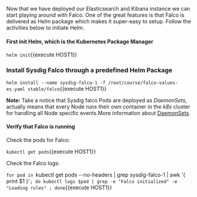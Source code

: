 Now that we have deployed our Elasticsearch and Kibana instance we can start playing around with Falco. One of the great features is that Falco is delivered as Helm package which makes it super-easy to setup. Follow the activities below to initiate Helm.

#### First init Helm, which is the Kubernetes Package Manager

`helm init`{{execute HOST1}}

### Install Sysdig Falco through a predefined Helm Package

`helm install --name sysdig-falco-1 -f /root/course/falco-values-es.yaml stable/falco`{{execute HOST1}}

**Note:** Take a notice that Sysdig falco Pods are deployed as *DaemonSets*, actually means that every Node runs their own container in the *k8s* cluster for handling all Node specific events.More information about [DaemonSets]().

#### Verify that Falco is running 

Check the pods for Falco:

`kubectl get pods`{{execute HOST1}}

Check the Falco logs:  

`for pod in `kubectl get pods --no-headers | grep sysdig-falco-1 | awk '{ print $1 }'`; do kubectl logs $pod | grep -e "Falco initialized" -e "Loading rules" ; done`{{execute HOST1}}

